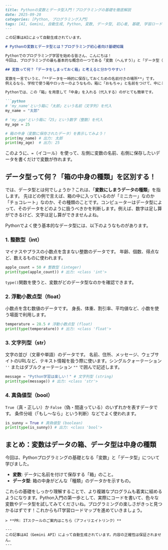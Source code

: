 ```markdown
---
title: Pythonの変数とデータ型入門！プログラミングの基礎を徹底解説
date: 2025-09-20
categories: [Python, プログラミング入門]
tags: [AI, Gemini, 自動生成, Python, 変数, データ型, 初心者, 基礎, 学習ロードマップ, IT学習]
---

この記事はAIによって自動生成されています。

# Pythonの変数とデータ型とは？プログラミング初心者向け基礎知識

Pythonでのプログラミング学習を始める皆さん、こんにちは！
今回は、プログラミングの最も基本的な概念の一つである「変数（へんすう）」と「データ型（データがた）」について、Pythonを例にやさしく解説します。これらを理解することは、今後のIT学習ロードマップにおいて非常に重要です。プログラミングの第一歩として、この基礎をしっかり押さえましょう。

## 変数って何？「データをしまっておく箱」と考えると分かりやすい！

変数を一言でいうと、「**データを一時的に保存しておくための名前付きの場所**」です。
例えるなら、学校で使う箱やロッカーのようなもの。箱に「おもちゃ」と名前をつけて、中にミニカーをしまう。また別の箱に「お菓子」と名前をつけて、チョコレートをしまう。これと同じように、プログラムの中で数値や文字などのデータを保管し、必要な時にその「箱の名前」を使ってデータを取り出したり、新しいデータに入れ替えたりするのが変数です。

Pythonでは、この「箱」を用意して「中身」を入れる（代入する）のがとても簡単です。

```python
# 'my_name'という箱に「太郎」という名前（文字列）を代入
my_name = "太郎"

# 'my_age'という箱に「25」という数字（整数）を代入
my_age = 25

# 箱の中身（変数に保存されたデータ）を表示してみよう！
print(my_name) # 出力: 太郎
print(my_age)  # 出力: 25
```
このように、`=`（イコール）を使って、左側に変数の名前、右側に保存したいデータを書くだけで変数が作れます。

## データ型って何？「箱の中身の種類」を区別する！

では、データ型とは何でしょうか？これは、「**変数にしまうデータの種類**」を指します。
先ほどの例で言えば、箱の中に入っているのが「ミニカー」なのか「チョコレート」なのか、その種類のことです。コンピューターはデータ型によって、そのデータをどのように扱うべきかを判断します。例えば、数字は足し算ができるけど、文字は足し算ができませんよね。

Pythonでよく使う基本的なデータ型には、以下のようなものがあります。

### 1. 整数型（int）
マイナスやプラスの小数点を含まない整数のデータです。
年齢、個数、得点など、数えるものに使われます。

```python
apple_count = 50 # 整数型 (integer)
print(type(apple_count)) # 出力: <class 'int'>
```
`type()`関数を使うと、変数がどのデータ型なのかを確認できます。

### 2. 浮動小数点型（float）
小数点を含む数値のデータです。
身長、体重、割引率、平均値など、小数を使う場面で利用します。

```python
temperature = 28.5 # 浮動小数点型 (float)
print(type(temperature)) # 出力: <class 'float'>
```

### 3. 文字列型（str）
文字の並び（文章や単語）のデータです。
名前、住所、メッセージ、ウェブサイトのURLなど、テキスト情報を扱う際に使います。シングルクォーテーション `''` またはダブルクォーテーション `""` で囲んで記述します。

```python
message = "Python学習は楽しい！" # 文字列型 (string)
print(type(message)) # 出力: <class 'str'>
```

### 4. 真偽値型（bool）
`True`（真・正しい）か `False`（偽・間違っている）のいずれかを表すデータです。
条件分岐（「もし〜なら」という判断）などでよく使われます。

```python
is_sunny = True # 真偽値型 (boolean)
print(type(is_sunny)) # 出力: <class 'bool'>
```

## まとめ：変数はデータの箱、データ型は中身の種類

今回は、Pythonプログラミングの基礎となる「変数」と「データ型」について学びました。

*   **変数**: データに名前を付けて保存する「箱」のこと。
*   **データ型**: 箱の中身がどんな「種類」のデータかを示すもの。

これらの基礎をしっかり理解することで、より複雑なプログラムも着実に組めるようになります。Python入門の第一歩として、実際にコードを書いて、色々な変数やデータ型を試してみてくださいね。プログラミングの楽しさがきっと見つかるはずです！これからもIT学習ロードマップを進めていきましょう。
```
> **PR: ITスクールのご案内はこちら（アフィリエイトリンク）**

---
この記事はAI（Gemini API）によって自動生成されています。内容の正確性は保証されません。
---
